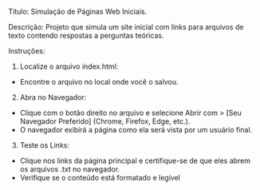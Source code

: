 Título: Simulação de Páginas Web Iniciais.

Descrição: Projeto que simula um site inicial com links para arquivos
de texto contendo respostas a perguntas teóricas.

Instruções: 

1. Localize o arquivo index.html:
  - Encontre o arquivo no local onde você o salvou.
2. Abra no Navegador:
  - Clique com o botão direito no arquivo e selecione Abrir com > [Seu
Navegador Preferido] (Chrome, Firefox, Edge, etc.).
  - O navegador exibirá a página como ela será vista por um usuário final.
3. Teste os Links:
  - Clique nos links da página principal e certifique-se de que eles abrem
os arquivos .txt no navegador.
  - Verifique se o conteúdo está formatado e legível